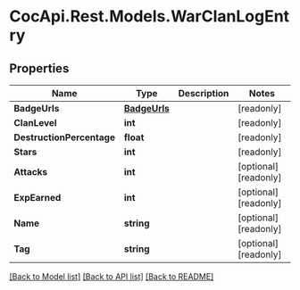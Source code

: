 # CocApi.Rest.Models.WarClanLogEntry

## Properties

Name | Type | Description | Notes
------------ | ------------- | ------------- | -------------
**BadgeUrls** | [**BadgeUrls**](BadgeUrls.md) |  | [readonly] 
**ClanLevel** | **int** |  | [readonly] 
**DestructionPercentage** | **float** |  | [readonly] 
**Stars** | **int** |  | [readonly] 
**Attacks** | **int** |  | [optional] [readonly] 
**ExpEarned** | **int** |  | [optional] [readonly] 
**Name** | **string** |  | [optional] [readonly] 
**Tag** | **string** |  | [optional] [readonly] 

[[Back to Model list]](../../README.md#documentation-for-models) [[Back to API list]](../../README.md#documentation-for-api-endpoints) [[Back to README]](../../README.md)


